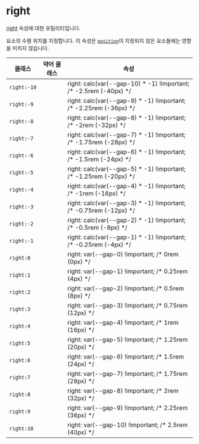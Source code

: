 # right

[right](https://developer.mozilla.org/en-US/docs/Web/CSS/right) 속성에 대한 유틸리티입니다.

요소의 수평 위치를 지정합니다. 이 속성은 [<code>position</code>](./position.md)이 지정되지 않은 요소들에는 영향을 미치지 않습니다.

<table>
  <thead>
    <tr>
      <th scope="col">클래스</th>
      <th scope="col">약어 클래스</th>
      <th scope="col">속성</th>
    </tr>
  </thead>
  <tbody>
  <tr>
    <td><code>right:-10</code></td>
    <td class="blank"></td>
    <td><span class="code">right: calc(var(--gap-10) * -1) !important;</span> <span class="c:weak">/* -2.5rem (-40px) */</span></td>
  </tr>
  <tr>
    <td><code>right:-9</code></td>
    <td class="blank"></td>
    <td><span class="code">right: calc(var(--gap-9) * -1) !important;</span> <span class="c:weak">/* -2.25rem (-36px) */</span></td>
  </tr>
  <tr>
    <td><code>right:-8</code></td>
    <td class="blank"></td>
    <td><span class="code">right: calc(var(--gap-8) * -1) !important;</span> <span class="c:weak">/* -2rem (-32px) */</span></td>
  </tr>
  <tr>
    <td><code>right:-7</code></td>
    <td class="blank"></td>
    <td><span class="code">right: calc(var(--gap-7) * -1) !important;</span> <span class="c:weak">/* -1.75rem (-28px) */</span></td>
  </tr>
  <tr>
    <td><code>right:-6</code></td>
    <td class="blank"></td>
    <td><span class="code">right: calc(var(--gap-6) * -1) !important;</span> <span class="c:weak">/* -1.5rem (-24px) */</span></td>
  </tr>
  <tr>
    <td><code>right:-5</code></td>
    <td class="blank"></td>
    <td><span class="code">right: calc(var(--gap-5) * -1) !important;</span> <span class="c:weak">/* -1.25rem (-20px) */</span></td>
  </tr>
  <tr>
    <td><code>right:-4</code></td>
    <td class="blank"></td>
    <td><span class="code">right: calc(var(--gap-4) * -1) !important;</span> <span class="c:weak">/* -1rem (-16px) */</span></td>
  </tr>
  <tr>
    <td><code>right:-3</code></td>
    <td class="blank"></td>
    <td><span class="code">right: calc(var(--gap-3) * -1) !important;</span> <span class="c:weak">/* -0.75rem (-12px) */</span></td>
  </tr>
  <tr>
    <td><code>right:-2</code></td>
    <td class="blank"></td>
    <td><span class="code">right: calc(var(--gap-2) * -1) !important;</span> <span class="c:weak">/* -0.5rem (-8px) */</span></td>
  </tr>
  <tr>
    <td><code>right:-1</code></td>
    <td class="blank"></td>
    <td><span class="code">right: calc(var(--gap-1) * -1) !important;</span> <span class="c:weak">/* -0.25rem (-4px) */</span></td>
  </tr>
  <tr>
    <td><code>right:0</code></td>
    <td class="blank"></td>
    <td><span class="code">right: var(--gap-0) !important;</span> <span class="c:weak">/* 0rem (0px) */</span></td>
  </tr>
  <tr>
    <td><code>right:1</code></td>
    <td class="blank"></td>
    <td><span class="code">right: var(--gap-1) !important;</span> <span class="c:weak">/* 0.25rem (4px) */</span></td>
  </tr>
  <tr>
    <td><code>right:2</code></td>
    <td class="blank"></td>
    <td><span class="code">right: var(--gap-2) !important;</span> <span class="c:weak">/* 0.5rem (8px) */</span></td>
  </tr>
  <tr>
    <td><code>right:3</code></td>
    <td class="blank"></td>
    <td><span class="code">right: var(--gap-3) !important;</span> <span class="c:weak">/* 0.75rem (12px) */</span></td>
  </tr>
  <tr>
    <td><code>right:4</code></td>
    <td class="blank"></td>
    <td><span class="code">right: var(--gap-4) !important;</span> <span class="c:weak">/* 1rem (16px) */</span></td>
  </tr>
  <tr>
    <td><code>right:5</code></td>
    <td class="blank"></td>
    <td><span class="code">right: var(--gap-5) !important;</span> <span class="c:weak">/* 1.25rem (20px) */</span></td>
  </tr>
  <tr>
    <td><code>right:6</code></td>
    <td class="blank"></td>
    <td><span class="code">right: var(--gap-6) !important;</span> <span class="c:weak">/* 1.5rem (24px) */</span></td>
  </tr>
  <tr>
    <td><code>right:7</code></td>
    <td class="blank"></td>
    <td><span class="code">right: var(--gap-7) !important;</span> <span class="c:weak">/* 1.75rem (28px) */</span></td>
  </tr>
  <tr>
    <td><code>right:8</code></td>
    <td class="blank"></td>
    <td><span class="code">right: var(--gap-8) !important;</span> <span class="c:weak">/* 2rem (32px) */</span></td>
  </tr>
  <tr>
    <td><code>right:9</code></td>
    <td class="blank"></td>
    <td><span class="code">right: var(--gap-9) !important;</span> <span class="c:weak">/* 2.25rem (36px) */</span></td>
  </tr>
  <tr>
    <td><code>right:10</code></td>
    <td class="blank"></td>
    <td><span class="code">right: var(--gap-10) !important;</span> <span class="c:weak">/* 2.5rem (40px) */</span></td>
  </tr>
  </tbody>

</table>
